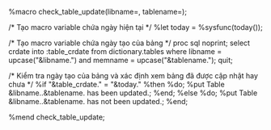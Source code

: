 %macro check_table_update(libname=, tablename=);

/* Tạo macro variable chứa ngày hiện tại */
%let today = %sysfunc(today());

/* Tạo macro variable chứa ngày tạo của bảng */
proc sql noprint;
   select crdate into :table_crdate
   from dictionary.tables
   where libname = upcase("&libname.")
     and memname = upcase("&tablename.");
quit;

/* Kiểm tra ngày tạo của bảng và xác định xem bảng đã được cập nhật hay chưa */
%if "&table_crdate." = "&today." %then %do;
   %put Table &libname..&tablename. has been updated.;
%end;
%else %do;
   %put Table &libname..&tablename. has not been updated.;
%end;

%mend check_table_update;
